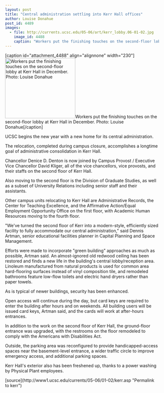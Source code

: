 ```yaml
---
layout: post
title: "Central administration settling into Kerr Hall offices"
author: Louise Donahue 
post_id: 4489
images:
  - file: http://currents.ucsc.edu/05-06/art/kerr_lobby.06-01-02.jpg
    image_id: 4488
    caption: "Workers put the finishing touches on the second-floor lobby at Kerr Hall in December. Photo: Louise Donahue"
---
```


[caption id="attachment_4488" align="alignnone" width="230"]<a href="http://localhost/mysite/wp-content/uploads/2006/01/kerr_lobby.06-01-02.jpg"><img class="size-full wp-image-4488" src="http://localhost/mysite/wp-content/uploads/2006/01/kerr_lobby.06-01-02.jpg" alt="Workers put the finishing touches on the second-floor lobby at Kerr Hall in December. Photo: Louise Donahue" width="230" height="197" /></a>Workers put the finishing touches on the second-floor lobby at Kerr Hall in December. Photo: Louise Donahue[/caption]
<a name="content" id="content"></a>
<p>
  UCSC begins the new year with a new home for its central administration.
</p>
<p>
  The relocation, completed during campus closure, accomplishes a longtime goal of administrative consolidation in Kerr Hall.
</p>
<p>
  Chancellor Denice D. Denton is now joined by Campus Provost / Executive Vice Chancellor David Kliger, all of the vice chancellors, vice provosts, and their staffs on the second floor of Kerr Hall.
</p>
<p>
  Also moving to the second floor is the Division of Graduate Studies, as well as a subset of University Relations including senior staff and their assistants.
</p>
<p>
  Other campus units relocating to Kerr Hall are Administrative Records, the Center for Teaching Excellence, and the Affirmative Action/Equal Employment Opportunity Office on the first floor, with Academic Human Resources moving to the fourth floor.
</p>
<p>
  "We've turned the second floor of Kerr into a modern-style, efficiently sized facility to fully accommodate our central administration," said Dennis Artman, senior educational facilities planner in Capital Planning and Space Management.
</p>
<p>
  Efforts were made to incorporate "green building" approaches as much as possible, Artman said. An almost-ignored old redwood ceiling has been restored and finds a new life in the building's central lobby/reception area. Linoleum manufactured from natural products is used for common area hard-flooring surfaces instead of vinyl composition tile, and remodeled bathrooms feature low-flow toilets and electric hand dryers rather than paper towels.
</p>
<p>
  As is typical of newer buildings, security has been enhanced.
</p>
<p>
  Open access will continue during the day, but card keys are required to enter the building after hours and on weekends. All building users will be issued card keys, Artman said, and the cards will work at after-hours entrances.
</p>
<p>
  In addition to the work on the second floor of Kerr Hall, the ground-floor entrance was upgraded, with the restrooms on the floor remodeled to comply with the Americans with Disabilities Act.
</p>
<p>
  Outside, the parking area was reconfigured to provide handicapped-access spaces near the basement-level entrance, a wider traffic circle to improve emergency access, and additional parking spaces.
</p>
<p>
  Kerr Hall's exterior also has been freshened up, thanks to a power washing by Physical Plant employees.
</p>
<form>
  <input name="t1" size="-1" type="hidden">
</form>




</p>
[source](http://www1.ucsc.edu/currents/05-06/01-02/kerr.asp "Permalink to kerr")
